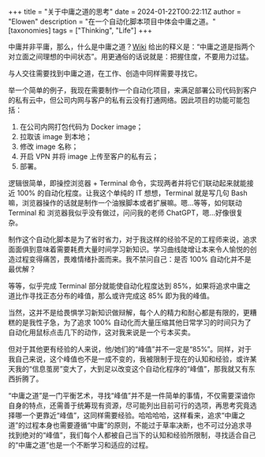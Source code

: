 +++
title = "关于中庸之道的思考"
date = 2024-01-22T00:22:11Z
author = "Elowen"
description = "在一个自动化脚本项目中体会中庸之道。"
[taxonomies]
tags = ["Thinking", "Life"]
+++

中庸并非平庸，那么，什么是中庸之道？[Wiki](https://zh.wikipedia.org/wiki/%E4%B8%AD%E5%BA%B8%E4%B9%8B%E9%81%93) 给出的释义是：“中庸之道是指两个对立面之间理想的中间状态”。用更通俗的话说就是：把握住度，不要用力过猛。

与人交往需要找到中庸之道，在工作、创造中同样需要寻找它。

举一个简单的例子，我现在需要制作一个自动化项目，来满足部署公司代码到客户的私有云中，但公司内网与客户的私有云没有打通网络。因此项目的功能可能包括：

1. 在公司内网打包代码为 Docker image；
2. 拉取该 image 到本地；
3. 修改 image 名称；
4. 开启 VPN 并将 image 上传至客户的私有云；
5. 部署。

逻辑很简单，即操控浏览器 + Terminal 命令，实现两者并将它们联动起来就能接近 100% 的自动化程度。让我这个单纯的 IT 想想，Terminal 就是写几句 Bash 嘛，浏览器操作的话就是制作一个油猴脚本或者扩展嘛。嗯...等等，如何联动 Terminal 和 浏览器我似乎没有做过，问问我的老师 ChatGPT，嗯...好像很复杂。

制作这个自动化脚本是为了省时省力，对于我这样的经验不足的工程师来说，追求面面俱到意味着需要耗费大量时间学习新知识。学习曲线陡增让本来令人愉悦的创造过程变得痛苦，畏难情绪扑面而来。我不禁问自己：是否 100% 自动化并不是最优解？

等等，似乎完成 Terminal 部分就能使自动化程度达到 85%，如果将追求中庸之道比作寻找正态分布的峰值，那么或许完成这 85% 即为我的峰值。

当然，这并不是给畏惧学习新知识做辩解，每个人的精力和耐心都是有限的，更糟糕的是我性子急，为了追求 100% 自动化而大量压缩其他日常学习的时间只为了自动化用鼠标点击几下的动作，这对我来说是一个亏本买卖。

但对于其他更有经验的人来说，他/她们的“峰值”并不一定是“85%”。同样，对于我自己来说，这个峰值也不是一成不变的，我被限制于现在的认知和经验，或许某天我的“信息茧房”变大了，大到足以改变这个自动化程序的“峰值”，那我就又有东西折腾了。

“中庸之道”是一门平衡艺术，寻找“峰值”并不是一件简单的事情，不仅需要深谙你自身的特点，还需善于统筹现有资源，尽可能列出目前可行的选项，再思考究竟选择哪一个更靠近“峰值”，这同样需要经验。哈哈哈哈，这样看来，追求“中庸之道”的过程本身也需要遵循“中庸”的原则，不能过于草率决断，也不可过分追求寻找到绝对的“峰值”，我们每个人都被自己当下的认知和经验所限制，寻找适合自己的“中庸之道”也是一个不断学习和适应的过程。
